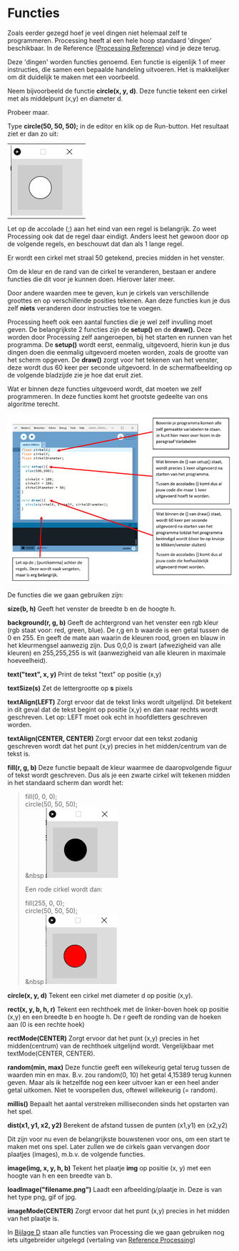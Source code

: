 # Functies

Zoals eerder gezegd hoef je veel dingen niet helemaal zelf te programmeren. Processing heeft al een hele hoop standaard 'dingen' beschikbaar. In de Reference ([Processing Reference](https://processing.org/reference)) vind je deze terug.

Deze 'dingen' worden functies genoemd. Een functie is eigenlijk 1 of meer instructies, die samen een bepaalde handeling uitvoeren. Het is makkelijker om dit duidelijk te maken met een voorbeeld.

Neem bijvoorbeeld de functie **circle(x, y, d)**. Deze functie tekent een cirkel met als middelpunt (x,y) en diameter d.

Probeer maar.

Type **circle(50, 50, 50);** in de editor en klik op de Run-button. Het resultaat ziet er dan zo uit:

|     |
|:---:|
|![image17](images/image17.png)|

Let op de accolade (;) aan het eind van een regel is belangrijk. Zo weet Processing ook dat de regel daar eindigt. Anders leest het gewoon door op de volgende regels, en beschouwt dat dan als 1 lange regel.

Er wordt een cirkel met straal 50 getekend, precies midden in het venster.

Om de kleur en de rand van de cirkel te veranderen, bestaan er andere functies die dit voor je kunnen doen. Hierover later meer.

Door andere waarden mee te geven, kun je cirkels van verschillende groottes en op verschillende posities tekenen. Aan deze functies kun je dus zelf **niets** veranderen door instructies toe te voegen.

Processing heeft ook een aantal functies die je wel zelf invulling moet geven. De belangrijkste 2 functies zijn de **setup()** en de **draw().** Deze worden door Processing zelf aangeroepen, bij het starten en runnen van het programma. De **setup()** wordt eerst, eenmalig, uitgevoerd, hierin kun je dus dingen doen die eenmalig uitgevoerd moeten worden, zoals de grootte van het scherm opgeven. De **draw()** zorgt voor het tekenen van het venster, deze wordt dus 60 keer per seconde uitgevoerd. In de schermafbeelding op de volgende bladzijde zie je hoe dat eruit ziet.

Wat er binnen deze functies uitgevoerd wordt, dat moeten we zelf programmeren. In deze functies komt het grootste gedeelte van ons algoritme terecht.

![image18](images/image18.png)

De functies die we gaan gebruiken zijn:

**size(b, h)** Geeft het venster de breedte b en de hoogte h.

**background(r, g, b)** Geeft de achtergrond van het venster een rgb kleur (rgb staat voor: red, green, blue). De r,g en b waarde is een getal tussen de 0 en 255. En geeft de mate aan waarin de kleuren rood, groen en blauw in het kleurmengsel aanwezig zijn. Dus 0,0,0 is zwart (afwezigheid van alle kleuren) en 255,255,255 is wit (aanwezigheid van alle kleuren in maximale hoeveelheid).

**text("text", x, y)** Print de tekst "text" op positie (x,y)

**textSize(s)** Zet de lettergrootte op **s** pixels

**textAlign(LEFT)** Zorgt ervoor dat de tekst links wordt uitgelijnd. Dit betekent in dit geval dat de tekst begint op positie (x,y) en dan naar rechts wordt geschreven. Let op: LEFT moet ook echt in hoofdletters geschreven worden.

**textAlign(CENTER, CENTER)** Zorgt ervoor dat een tekst zodanig geschreven wordt dat het punt (x,y) precies in het midden/centrum van de tekst is.

**fill(r, g, b)** Deze functie bepaalt de kleur waarmee de daaropvolgende figuur of tekst wordt geschreven. Dus als je een zwarte cirkel wilt tekenen midden in het standaard scherm dan wordt het:

> fill(0, 0, 0);\
> circle(50, 50, 50);\
> &nbsp
> ![image19](images/image19.png)
>
> Een rode cirkel wordt dan:
>
> fill(255, 0, 0);\
> circle(50, 50, 50);\
> &nbsp
> ![image20](images/image20.png)

**circle(x, y, d)** Tekent een cirkel met diameter d op positie (x,y).

**rect(x, y, b, h, r)** Tekent een rechthoek met de linker-boven hoek op positie (x,y) en een breedte b en hoogte h. De r geeft de ronding van de hoeken aan (0 is een rechte hoek)

**rectMode(CENTER)** Zorgt ervoor dat het punt (x,y) precies in het midden(centrum) van de rechthoek uitgelijnd wordt. Vergelijkbaar met textMode(CENTER, CENTER).

**random(min, max)** Deze functie geeft een willekeurig getal terug tussen de waarden min en max. B.v. zou random(0, 10) het getal 4,15389 terug kunnen geven. Maar als ik hetzelfde nog een keer uitvoer kan er een heel ander getal uitkomen. Niet te voorspellen dus, oftewel willekeurig (= random).

**millis()** Bepaalt het aantal verstreken milliseconden sinds het opstarten van het spel.

**dist(x1, y1, x2, y2)** Berekent de afstand tussen de punten (x1,y1) en (x2,y2)

Dit zijn voor nu even de belangrijkste bouwstenen voor ons, om een start te maken met ons spel. Later zullen we de cirkels gaan vervangen door plaatjes (images), m.b.v. de volgende functies.

**image(img, x, y, h, b)** Tekent het plaatje **img** op positie (x, y) met een hoogte van h en een breedte van b.

**loadImage("filename.png")** Laadt een afbeelding/plaatje in. Deze is van het type png, gif of jpg.

**imageMode(CENTER)** Zorgt ervoor dat het punt (x,y) precies in het midden van het plaatje is.

In [Bijlage D](bijlage-d.md) staan alle functies van Processing die we gaan gebruiken nog iets uitgebreider uitgelegd (vertaling van [Reference Processing](https://processing.org/reference))
